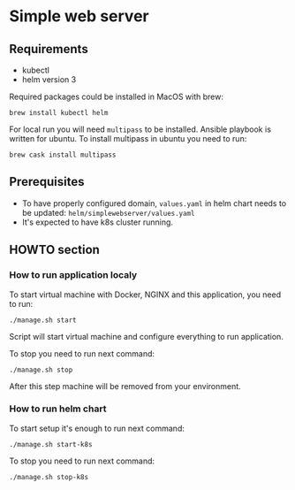 # Simple web server

## Requirements

* kubectl
* helm version 3

Required packages could be installed in MacOS with brew:

```shell
brew install kubectl helm
```

For local run you will need `multipass` to be installed. Ansible playbook is written for ubuntu. To install multipass in ubuntu you need to run:

```shell
brew cask install multipass
```

## Prerequisites

* To have properly configured domain, `values.yaml` in helm chart needs to be updated: `helm/simplewebserver/values.yaml`
* It's expected to have k8s cluster running.

## HOWTO section

### How to run application localy

To start virtual machine with Docker, NGINX and this application, you need to run:

```shell
./manage.sh start
```

Script will start virtual machine and configure everything to run application.

To stop you need to run next command:

```shell
./manage.sh stop
```

After this step machine will be removed from your environment.

### How to run helm chart

To start setup it's enough to run next command:

```shell
./manage.sh start-k8s
```

To stop you need to run next command:

```shell
./manage.sh stop-k8s
```
